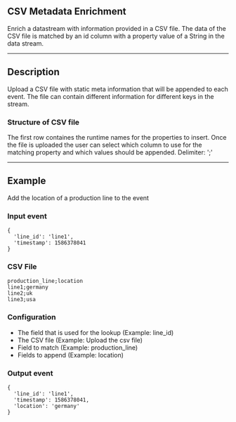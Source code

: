 <!--
  ~ Licensed to the Apache Software Foundation (ASF) under one or more
  ~ contributor license agreements.  See the NOTICE file distributed with
  ~ this work for additional information regarding copyright ownership.
  ~ The ASF licenses this file to You under the Apache License, Version 2.0
  ~ (the "License"); you may not use this file except in compliance with
  ~ the License.  You may obtain a copy of the License at
  ~
  ~    http://www.apache.org/licenses/LICENSE-2.0
  ~
  ~ Unless required by applicable law or agreed to in writing, software
  ~ distributed under the License is distributed on an "AS IS" BASIS,
  ~ WITHOUT WARRANTIES OR CONDITIONS OF ANY KIND, either express or implied.
  ~ See the License for the specific language governing permissions and
  ~ limitations under the License.
  ~
  -->

## CSV Metadata Enrichment
Enrich a datastream with information provided in a CSV file.
The data of the CSV file is matched by an id column with a property value of a String in the data stream.

***

## Description
Upload a CSV file with static meta information that will be appended to each event.
The file can contain different information for different keys in the stream.


### Structure of CSV file
The first row containes the runtime names for the properties to insert.
Once the file is uploaded the user can select which column to use for the matching property and which values should be appended.
Delimiter: ';'


***

## Example
Add the location of a production line to the event

### Input  event
```
{
  'line_id': 'line1', 
  'timestamp': 1586378041
}
```

### CSV File
```
production_line;location
line1;germany
line2;uk
line3;usa
```

### Configuration
* The field that is used for the lookup (Example: line_id)
* The CSV file (Example: Upload the csv file)
* Field to match (Example: production_line)
* Fields to append (Example: location)

### Output event 
```
{
  'line_id': 'line1', 
  'timestamp': 1586378041, 
  'location': 'germany'
}
```
